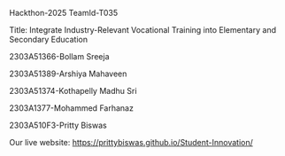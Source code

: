 Hackthon-2025
TeamId-T035

Title: Integrate Industry-Relevant Vocational Training into Elementary and Secondary Education 

2303A51366-Bollam Sreeja

2303A51389-Arshiya Mahaveen

2303A51374-Kothapelly Madhu Sri

2303A1377-Mohammed Farhanaz

2303A510F3-Pritty Biswas


Our live website:
https://prittybiswas.github.io/Student-Innovation/
